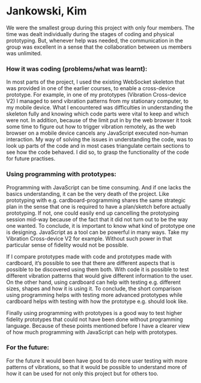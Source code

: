 # Jankowski, Kim

We were the smallest group during this project with only four members. The time was dealt individually during the stages of coding and physical prototyping. But, whenever help was needed, the communication in the group was excellent in a sense that the collaboration between us members was unlimited.

### How it was coding (problems/what was learnt):
In most parts of the project, I used the existing WebSocket skeleton that was provided in one of the earlier courses, to enable a cross-device prototype. For example, in one of my prototypes (Vibration Cross-device V2) I managed to send vibration patterns from my stationary computer, to my mobile device. What I encountered was difficulties in understanding the skeleton fully and knowing which code parts were vital to keep and which were not. In addition, because of the limit put in by the web browser it took some time to figure out how to trigger vibration remotely, as the web browser on a mobile device cancels any JavaScript executed non-human interaction. My way of solving the issues in understanding the code, was to look up parts of the code and in most cases triangulate certain sections to see how the code behaved. I did so, to grasp the functionality of the code for future practises.

### Using programming with prototypes:
Programming with JavaScript can be time consuming. And if one lacks the basics understanding, it can be the very death of the project. Like prototyping with e.g. cardboard-programming shares the same strategic plan in the sense that one is required to have a plan/sketch before actually prototyping. If not, one could easily end up cancelling the prototyping session mid-way because of the fact that it did not turn out to be the way one wanted. To conclude, it is important to know what kind of prototype one is designing.
JavaScript as a tool can be powerful in many ways. Take my Vibration Cross-device V2 for example. Without such power in that particular sense of fidelity would not be possible.

If I compare prototypes made with code and prototypes made with cardboard, it’s possible to see that there are different aspects that is possible to be discovered using them both. With code it is possible to test different vibration patterns that would give different information to the user. On the other hand, using cardboard can help with testing e.g. different sizes, shapes and how it is using it. To conclude, the short comparison using programming helps with testing more advanced prototypes while cardboard helps with testing with how the prototype e.g. should look like.

Finally using programming with prototypes is a good way to test higher fidelity prototypes that could not have been done without programming language. Because of these points mentioned before I have a clearer view of how much programming with JavaScript can help with prototypes.

### For the future:
For the future it would been have good to do more user testing with more patterns of vibrations, so that it would be possible to understand more of how it can be used for not only this project but for others too.
